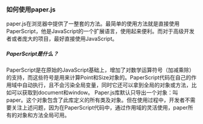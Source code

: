 ### 如何使用paper.js
paper.js在浏览器中提供了一整套的方法。最简单的使用方法就是直接使用PaperScript，他是JavaScript的一个扩展语言，使用起来便利。而对于高级开发者或者庞大的项目，最好直接使用JavaScript。

##### PaperScript是什么？
PaperScript是在原始的JavaScript基础上，增加了对数学运算符号（加减乘除）的支持，而这些符号是用来计算Point和Size对象的。PaperScript代码在自己的作用域中自动执行，且不会污染全局变量，同时它还可以拿到全局的对象或方法，比如可以获取到document和window。
Paper.js库默认只导出一个对象：叫paper。这个对象包含了此库定义的所有类及对象。但在使用过程中，开发者不需要关注上述问题，因为在PaperScript代码中，通过作用域的灵活使用，paper所有的对象和方法全局可用。
